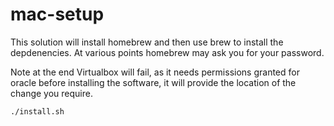 # mac-setup

This solution will install homebrew and then use brew to install the depdenencies.  At various points homebrew may ask you for your password. 

Note at the end Virtualbox will fail, as it needs permissions granted for oracle before installing the software, it will provide the location of the change you require.

```sh
./install.sh
```